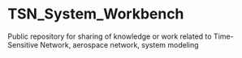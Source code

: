 # TSN_System_Workbench
Public repository for sharing of knowledge or work related to Time-Sensitive Network, aerospace network, system modeling
